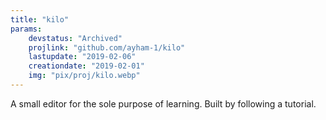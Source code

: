 ```yaml
---
title: "kilo"
params:
    devstatus: "Archived"
    projlink: "github.com/ayham-1/kilo"
    lastupdate: "2019-02-06"
    creationdate: "2019-02-01"
    img: "pix/proj/kilo.webp"
---
```

  
A small editor for the sole purpose of learning. Built by following a tutorial.
